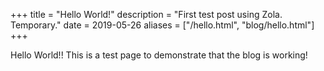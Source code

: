 +++
title = "Hello World!"
description = "First test post using Zola. Temporary."
date = 2019-05-26
aliases = ["/hello.html", "blog/hello.html"]
+++

Hello World!! This is a test page to demonstrate that the blog is working!
